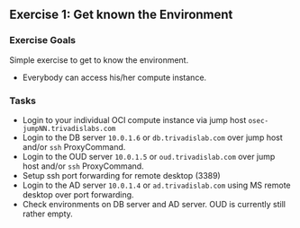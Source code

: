 ## Exercise 1: Get known the Environment

### Exercise Goals

Simple exercise to get to know the environment.

- Everybody can access his/her compute instance.

### Tasks

- Login to your individual OCI compute instance via jump host `osec-jumpNN.trivadislabs.com`
- Login to the DB server `10.0.1.6` or `db.trivadislab.com` over jump host and/or `ssh` ProxyCommand.
- Login to the OUD server `10.0.1.5` or `oud.trivadislab.com` over jump host and/or `ssh` ProxyCommand.
- Setup ssh port forwarding for remote desktop (3389)
- Login to the AD server `10.0.1.4` or `ad.trivadislab.com` using MS remote desktop over port forwarding.
- Check environments on DB server and AD server. OUD is currently still rather empty.

<!-- Stuff between the <div class="notes"> will be rendered as pptx slide notes -->
<div class="notes">
</div>

<!-- Stuff between the <div class="no notes"> will not be rendered as pptx slide notes -->
<div class="no notes">
</div>
